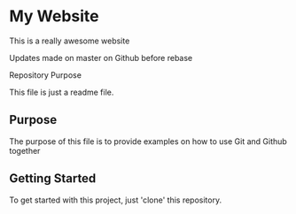 # My Website

This is a really awesome website

Updates made on master on Github before rebase

 Repository Purpose 

This file is just a readme file.

## Purpose

The purpose of this file is to provide examples 
on how to use Git and Github together 

## Getting Started 

To get started with this project, just 'clone' this repository.
